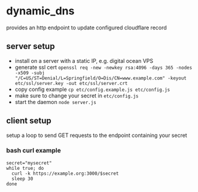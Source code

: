 # dynamic_dns

provides an http endpoint to update configured cloudflare record

## server setup

* install on a server with a static IP, e.g. digital ocean VPS
* generate ssl cert `openssl req -new -newkey rsa:4096 -days 365 -nodes -x509 -subj "/C=US/ST=Denial/L=Springfield/O=Dis/CN=www.example.com" -keyout etc/ssl/server.key -out etc/ssl/server.crt`
* copy config example `cp etc/config.example.js etc/config.js`
* make sure to change your secret in `etc/config.js`
* start the daemon `node server.js`

## client setup

setup a loop to send GET requests to the endpoint containing your secret

### bash curl example

```
secret="mysecret"
while true; do
  curl -k https://example.org:3000/$secret
  sleep 30
done
```


